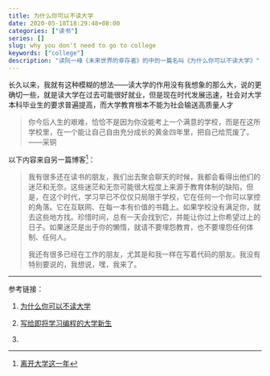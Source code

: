 ```yaml
---
title: 为什么你可以不读大学
date: 2020-05-18T18:29:48+08:00
categories: ["读书"]
series: []
slug: why you don't need to go to college
keywords: ["college"]
description: "读阮一峰《未来世界的幸存者》的中的一篇名叫《为什么你可以不读大学》"
---
```


长久以来，我就有这种模糊的想法——读大学的作用没有我想象的那么大，说的更确切一些，就是读大学在过去可能很好就业，但是现在时代发展迅速，社会对大学本科毕业生的要求普遍提高，而大学教育根本不能为社会输送高质量人才

> 你今后人生的艰难，恰恰不是因为你没能考上一个满意的学校，而是在这所学校里，在一个能让自己自由充分成长的黄金四年里，把自己给荒废了。——采铜

以下内容来自另一篇博客[^1]：

> 我有很多还在读书的朋友，我们出去聚会聊天的时候，我都会看得出他们的迷茫和无奈。这些迷茫和无奈可能很大程度上来源于教育体制的缺陷，但是，在这个时代，学习早已不仅仅只局限于学校，它在任何一个你可以掌控的角落。它在互联网、在每一本有价值的书籍上。如果学校没有满足你，就去这些地方找。珍惜时间，总有一天会找到它，并能让你过上你希望过上的日子。如果迷茫是出于你的懒惰，就请不要埋怨教育，也不要埋怨任何体制、任何人。
>
> 我还有很多已经在工作的朋友，尤其是和我一样在写着代码的朋友。我没有特别要说的，我想说，嘿，我来了。



---

参考链接：

1. [为什么你可以不读大学](http://www.ruanyifeng.com/survivor/collapse/university.html)

2. [写给即将学习编程的大学新生](https://lutaonan.com/blog/note-to-new-programming-students)

3. [^1]: [离开大学这一年](https://lutaonan.com/blog/one-year-after-dropping-out-of-school/)
